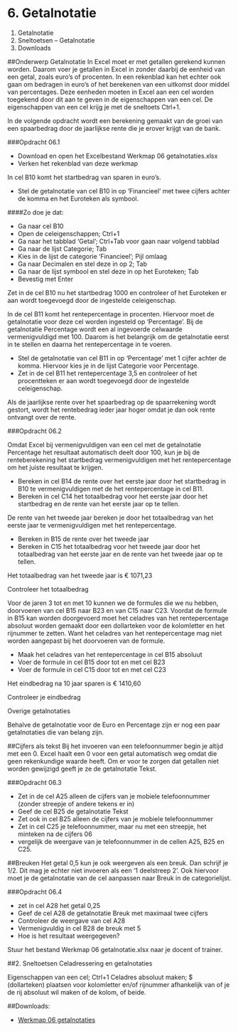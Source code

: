 # 6. Getalnotatie

1. Getalnotatie
2. Sneltoetsen – Getalnotatie
3. Downloads

##Onderwerp Getalnotatie
In Excel moet er met getallen gerekend kunnen worden. Daarom voer je getallen in Excel in zonder daarbij de eenheid van een getal, zoals euro’s of procenten. In een rekenblad kan het echter ook gaan om bedragen in euro’s of het berekenen van een uitkomst door middel van percentages. Deze eenheden moeten in Excel aan een cel worden toegekend door dit aan te geven in de eigenschappen van een cel. De eigenschappen van een cel krijg je met de sneltoets Ctrl+1.

In de volgende opdracht wordt een berekening gemaakt van de groei van een spaarbedrag door de jaarlijkse rente die je erover krijgt van de bank.

###Opdracht 06.1

* Download en open het Excelbestand Werkmap 06 getalnotaties.xlsx
* Verken het rekenblad van deze werkmap

In cel B10 komt het startbedrag van sparen in euro’s.

* Stel de getalnotatie van cel B10 in op ‘Financieel’ met twee cijfers achter de komma en het Euroteken als symbool.

####Zo doe je dat:

* Ga naar cel B10
* Open de celeigenschappen; Ctrl+1
* Ga naar het tabblad ‘Getal’; Ctrl+Tab voor gaan naar volgend tabblad
* Ga naar de lijst Categorie; Tab
* Kies in de lijst de categorie ‘Financieel’; Pijl omlaag
* Ga naar Decimalen en stel deze in op 2; Tab
* Ga naar de lijst symbool en stel deze in op het Euroteken; Tab
* Bevestig met Enter

Zet in de cel B10 nu het startbedrag 1000 en controleer of het Euroteken er aan wordt toegevoegd door de ingestelde celeigenschap.

In de cel B11 komt het rentepercentage in procenten. Hiervoor moet de getalnotatie voor deze cel worden ingesteld op ‘Percentage’. Bij de getalnotatie Percentage wordt een al ingevoerde celwaarde vermenigvuldigd met 100. Daarom is het belangrijk om de getalnotatie eerst in te stellen en daarna het rentepercentage in te voeren.

* Stel de getalnotatie van cel B11 in op ‘Percentage’ met 1 cijfer achter de komma. Hiervoor kies je in de lijst Categorie voor Percentage.
* Zet in de cel B11 het rentepercentage 3,5 en controleer of het procentteken er aan wordt toegevoegd door de ingestelde celeigenschap.

Als de jaarlijkse rente over het spaarbedrag op de spaarrekening wordt gestort, wordt het rentebedrag ieder jaar hoger omdat je dan ook rente ontvangt over de rente.

###Opdracht 06.2

Omdat Excel bij vermenigvuldigen van een cel met de getalnotatie Percentage het resultaat automatisch deelt door 100, kun je bij de renteberekening het startbedrag vermenigvuldigen met het rentepercentage om het juiste resultaat te krijgen.

* Bereken in cel B14 de rente over het eerste jaar door het startbedrag in B10 te vermenigvuldigen met de het rentepercentage in cel B11.
* Bereken in cel C14 het totaalbedrag voor het eerste jaar door het startbedrag en de rente van het eerste jaar op te tellen.

De rente van het tweede jaar bereken je door het totaalbedrag van het eerste jaar te vermenigvuldigen met het rentepercentage.

* Bereken in B15 de rente over het tweede jaar
* Bereken in C15 het totaalbedrag voor het tweede jaar door het totaalbedrag van het eerste jaar en de rente van het tweede jaar op te tellen.

Het totaalbedrag van het tweede jaar is € 1071,23

Controleer het totaalbedrag

Voor de jaren 3 tot en met 10 kunnen we de formules die we nu hebben, doorvoeren van cel B15 naar B23 en van C15 naar C23. Voordat de formule in B15 kan worden doorgevoerd moet het celadres van het rentepercentage absoluut worden gemaakt door een dollarteken voor de kolomletter en het rijnummer te zetten. Want het celadres van het rentepercentage mag niet worden aangepast bij het doorvoeren van de formule.

* Maak het celadres van het rentepercentage in cel B15 absoluut
* Voer de formule in cel B15 door tot en met cel B23
* Voer de formule in cel C15 door tot en met cel C23

Het eindbedrag na 10 jaar sparen is € 1410,60

Controleer je eindbedrag

Overige getalnotaties

Behalve de getalnotatie voor de Euro en Percentage zijn er nog een paar getalnotaties die van belang zijn.

##Cijfers als tekst
Bij het invoeren van een telefoonnummer begin je altijd met een 0. Excel haalt een 0 voor een getal automatisch weg omdat die geen rekenkundige waarde heeft. Om er voor te zorgen dat getallen niet worden gewijzigd geeft je ze de getalnotatie Tekst.

###Opdracht 06.3
* Zet in de cel A25 alleen de cijfers van je mobiele telefoonnummer (zonder streepje of andere tekens er in)
* Geef de cel B25 de getalnotatie Tekst
* Zet ook in cel B25 alleen de cijfers van je mobiele telefoonnummer
* Zet in cel C25 je telefoonnummer, maar nu met een streepje, het minteken na de cijfers 06 
* vergelijk de weergave van je telefoonnummer in de cellen A25, B25 en C25.

##Breuken
Het getal 0,5 kun je ook weergeven als een breuk. Dan schrijf je 1/2. Dit mag je echter niet invoeren als een ‘1 deelstreep 2’. Ook hiervoor moet je de getalnotatie van de cel aanpassen naar Breuk in de categorielijst.

###Opdracht 06.4
* zet in cel A28 het getal 0,25
* Geef de cel A28 de getalnotatie Breuk met maximaal twee cijfers
* Controleer de weergave van cel A28
* Vermenigvuldig in cel B28 de breuk met 5
* Hoe is het resultaat weergegeven?

Stuur het bestand Werkmap 06 getalnotatie.xlsx naar je docent of trainer.

##2. Sneltoetsen Celadressering en getalnotaties

Eigenschappen van een cel; Ctrl+1
Celadres absoluut maken; $ (dollarteken) plaatsen voor kolomletter en/of rijnummer afhankelijk van of je de rij absoluut wil maken of de kolom, of beide.

##Downloads:

* [Werkmap 06 getalnotaties](https://www.eduvip.nl/cms/files/Werkmap-05-celadressering.xlsx)

